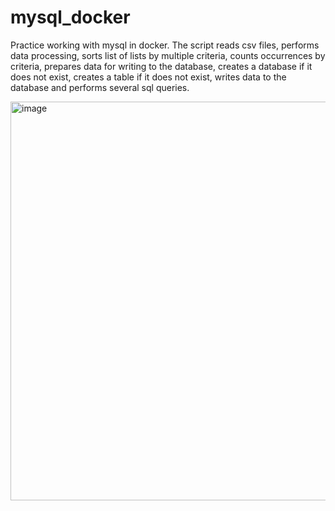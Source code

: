 # mysql_docker
Practice working with mysql in docker.
The script reads csv files, performs data processing, sorts list of lists by multiple criteria, counts occurrences by criteria,
prepares data for writing to the database, creates a database if it does not exist, creates a table if it does not exist,
writes data to the database and performs several sql queries.

<img width="638" alt="image" src="https://user-images.githubusercontent.com/99095639/167412415-545b043b-8726-46a3-ba79-fb3eb59b9f94.png">
